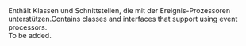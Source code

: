<Namespace Name="Microsoft.Azure.EventHubs.Processor">
  <Docs>
    <summary><span data-ttu-id="fed41-101">Enthält Klassen und Schnittstellen, die mit der Ereignis-Prozessoren unterstützen.</span><span class="sxs-lookup"><span data-stu-id="fed41-101">Contains classes and interfaces that support using event processors.</span></span></summary> 
    <remarks>To be added.</remarks>
  </Docs>
</Namespace>
